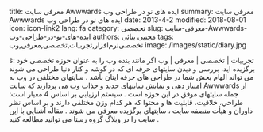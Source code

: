 title: معرفی سایت Awwwards  ایده های نو در طراحی وب
summary: معرفی سایت Awwwards  ایده های نو در طراحی وب
date: 2013-4-2
modified: 2018-08-01
icon:  icon-link2
lang: fa
category: تخصصی
slug: معرفی-سایت-Awwwards-ایده-های-نو-در-طراحی-وب
authors: مجتبی بنائی
tags: تخصصی‌نرم‌افزار,تجربیات,تخصصی,معرفی,وب
image: /images/static/diary.jpg

s: تجربیات | تخصصی | معرفی | وب اگر مانند بنده وب را به عنوان حوزه تخصصی خود برگزیده اید، بررسی و دیدن سایتهای حرفه ای که در گوشه و کنار دنیا طراحی می شوند می تواند الهام بخش شما در طراحی های حرفه ایتان باشد .  سایتهای مختلفی در وب به امتیاز دهی و نمایش سایتهای جدید و جذاب وب می پردازند که سایت Awwwards از جمله سایتهای موفق در این حوزه است .  سيستم ارزيابي بر اساس 4 معيار است: طراحي، خلاقيت، قابليت ها  و محتوا که هر کدام وزن مختلفی دارند و بر اساس نظر داوران و هیأت منصفه سایت ، سایتهای برگزیده معرفی می شوند .  مقاله آشنایی با این سایت را در وبلاگ گروه رستا می توانید مطالعه کنید .